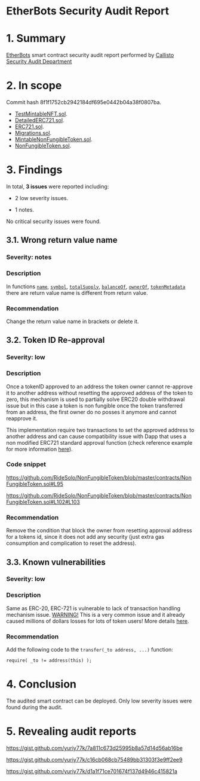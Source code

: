 # EtherBots Security Audit Report

# 1. Summary

[EtherBots](https://github.com/EtherBots/NonFungibleToken/tree/master/contracts) smart contract security audit report performed by [Callisto Security Audit Department](https://github.com/EthereumCommonwealth/Auditing)

# 2. In scope

Сommit hash 8f1f1752cb2942184df695e0442b04a38f0807ba.

- [TestMintableNFT.sol](https://github.com/EtherBots/NonFungibleToken/blob/master/contracts/test/TestMintableNFT.sol).
- [DetailedERC721.sol](https://github.com/EtherBots/NonFungibleToken/blob/master/contracts/DetailedERC721.sol).
- [ERC721.sol](https://github.com/EtherBots/NonFungibleToken/blob/master/contracts/ERC721.sol).
- [Migrations.sol](https://github.com/EtherBots/NonFungibleToken/blob/master/contracts/Migrations.sol).
- [MintableNonFungibleToken.sol](https://github.com/EtherBots/NonFungibleToken/blob/master/contracts/MintableNonFungibleToken.sol).
- [NonFungibleToken.sol](https://github.com/EtherBots/NonFungibleToken/blob/master/contracts/NonFungibleToken.sol).

# 3. Findings

In total, **3 issues** were reported including:

- 2 low severity issues.

- 1 notes.

No critical security issues were found.

## 3.1. Wrong return value name

### Severity: notes

### Description

In functions [`name`](https://github.com/EtherBots/NonFungibleToken/blob/8f1f1752cb2942184df695e0442b04a38f0807ba/contracts/NonFungibleToken.sol#L47), [`symbol`](https://github.com/EtherBots/NonFungibleToken/blob/8f1f1752cb2942184df695e0442b04a38f0807ba/contracts/NonFungibleToken.sol#L55), [`totalSupply`](https://github.com/EtherBots/NonFungibleToken/blob/master/contracts/NonFungibleToken.sol#L63), [`balanceOf`](https://github.com/EtherBots/NonFungibleToken/blob/master/contracts/NonFungibleToken.sol#L71), [`ownerOf`](https://github.com/EtherBots/NonFungibleToken/blob/master/contracts/NonFungibleToken.sol#L79), [`tokenMetadata`](https://github.com/EtherBots/NonFungibleToken/blob/master/contracts/NonFungibleToken.sol#L87) there are return value name is different from return value.

### Recommendation

Change the return value name in brackets or delete it.

## 3.2. Token ID Re-approval

### Severity: low

### Description

Once a tokenID approved to an address the token owner cannot re-approve it to another address without resetting the approved address of the token to zero, this mechanism is used to partially solve ERC20 double withdrawal issue but in this case a token is non fungible once the token transferred from an address, the first owner do no posses it anymore and cannot reapprove it.

This implementation require two transactions to set the approved address to another address and can cause compatibility issue with Dapp that uses a non modified ERC721 standard approval function (check reference example for more information [here](https://github.com/OpenZeppelin/openzeppelin-solidity/blob/master/contracts/token/ERC721/ERC721.sol)).

### Code snippet

https://github.com/RideSolo/NonFungibleToken/blob/master/contracts/NonFungibleToken.sol#L95

https://github.com/RideSolo/NonFungibleToken/blob/master/contracts/NonFungibleToken.sol#L102#L103

### Recommendation

Remove the condition that block the owner from resetting approval address for a tokens id, since it does not add any security (just extra gas consumption and complication to reset the address).

## 3.3. Known vulnerabilities

### Severity: low

### Description

Same as ERC-20, ERC-721 is vulnerable to lack of transaction handling mechanism issue. [WARNING!](https://gist.github.com/Dexaran/ddb3e89fe64bf2e06ed15fbd5679bd20)  This is a very common issue and it already caused millions of dollars losses for lots of token users! More details [here](https://docs.google.com/document/d/1Feh5sP6oQL1-1NHi-X1dbgT3ch2WdhbXRevDN681Jv4/edit).

### Recommendation

Add the following code to the `transfer(_to address, ...)` function:

```
require( _to != address(this) );

```

# 4. Conclusion

The audited smart contract can be deployed. Only low severity issues were found during the audit.

# 5. Revealing audit reports

https://gist.github.com/yuriy77k/7a811c673d25995b8a57d14d56ab16be

https://gist.github.com/yuriy77k/c16cb068cb75489bb31303f3e9ff2ee9

https://gist.github.com/yuriy77k/d1a1f71ce701674f137d4946c415821a
